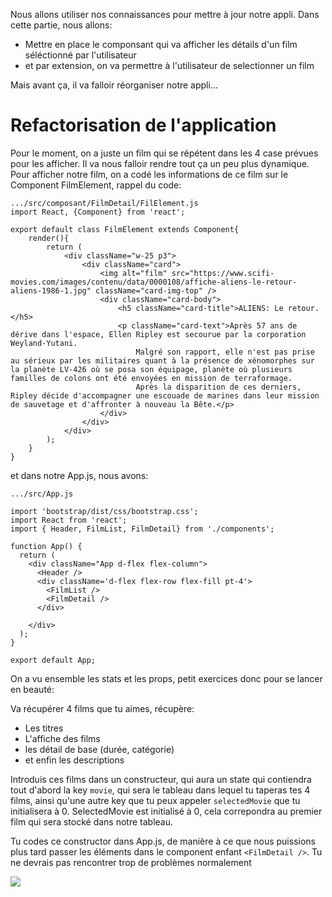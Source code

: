 Nous allons utiliser nos connaissances pour mettre à jour notre appli. Dans cette partie, nous allons:

<ul>
  <li>Mettre en place le componsant qui va afficher les détails d'un film séléctionné par l'utilisateur</li>
  <li>et par extension, on va permettre à l'utilisateur de selectionner un film</li>
  </ul>

Mais avant ça, il va falloir réorganiser notre appli...

<h1>Refactorisation de l'application</h1>

Pour le moment, on a juste un film qui se répétent dans les 4 case prévues pour les afficher. Il va nous falloir rendre tout ça un peu plus dynamique. Pour afficher notre film, on a codé les informations de ce film sur le Component FilmElement, rappel du code:

```
.../src/composant/FilmDetail/FilElement.js
import React, {Component} from 'react';

export default class FilmElement extends Component{
    render(){
        return (
            <div className="w-25 p3">
                <div className="card">
                    <img alt="film" src="https://www.scifi-movies.com/images/contenu/data/0000108/affiche-aliens-le-retour-aliens-1986-1.jpg" className="card-img-top" />
                    <div className="card-body">
                        <h5 className="card-title">ALIENS: Le retour.</h5>
                        <p className="card-text">Après 57 ans de dérive dans l'espace, Ellen Ripley est secourue par la corporation Weyland-Yutani.
                            Malgré son rapport, elle n'est pas prise au sérieux par les militaires quant à la présence de xénomorphes sur la planète LV-426 où se posa son équipage, planète où plusieurs familles de colons ont été envoyées en mission de terraformage.
                            Après la disparition de ces derniers, Ripley décide d'accompagner une escouade de marines dans leur mission de sauvetage et d'affronter à nouveau la Bête.</p>
                    </div>
                </div>
            </div>
        );
    }
}
```

et dans notre App.js, nous avons:

```
.../src/App.js

import 'bootstrap/dist/css/bootstrap.css';
import React from 'react';
import { Header, FilmList, FilmDetail} from './components';

function App() {
  return (
    <div className="App d-flex flex-column">
      <Header />
      <div className='d-flex flex-row flex-fill pt-4'>
        <FilmList />
        <FilmDetail />
      </div>

    </div>
  );
}

export default App;
```

On a vu ensemble les stats et les props, petit exercices donc pour se lancer en beauté:

Va récupérer 4 films que tu aimes, récupère:
<ul>
  <li>Les titres</li>
  <li>L'affiche des films</li>
  <li>les détail de base (durée, catégorie)</li>
  <li>et enfin les descriptions</li>
  </ul>
  
  Introduis ces films dans un constructeur, qui aura un state qui contiendra tout d'abord la key ```movie```, qui sera le tableau dans lequel tu taperas tes 4 films, ainsi qu'une autre key que tu peux appeler ```selectedMovie``` que tu initialisera à 0.
SelectedMovie est initialisé à 0, cela correpondra au premier film qui sera stocké dans notre tableau.
  
Tu codes ce constructor dans App.js, de manière à ce que nous puissions plus tard passer les éléments dans le component enfant ```<FilmDetail />```.
Tu ne devrais pas rencontrer trop de problèmes normalement

<img src="https://media.giphy.com/media/l1KueCvasUHHQVI64/giphy.gif" />



